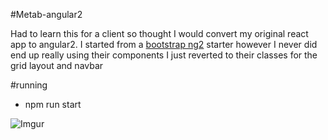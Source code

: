 #Metab-angular2

Had to learn this for a client so thought I would convert my original react app to angular2. I started from a [bootstrap ng2](https://github.com/valor-software/angular2-quickstart)
starter however I never did end up really using their components I just reverted to their classes for the grid layout and navbar

#running
* npm run start

![Imgur](http://i.imgur.com/4vi4hjA.png)